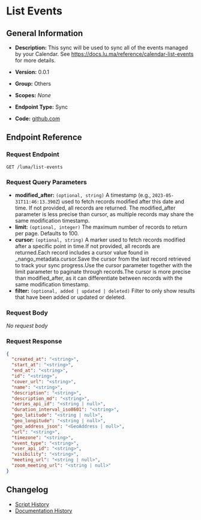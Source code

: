 <!-- BEGIN GENERATED CONTENT -->
# List Events

## General Information

- **Description:** This sync will be used to sync all of the events managed by your Calendar. See https://docs.lu.ma/reference/calendar-list-events for more details.

- **Version:** 0.0.1
- **Group:** Others
- **Scopes:** _None_
- **Endpoint Type:** Sync
- **Code:** [github.com](https://github.com/NangoHQ/integration-templates/tree/main/integrations/luma/syncs/list-events.ts)


## Endpoint Reference

### Request Endpoint

`GET /luma/list-events`

### Request Query Parameters

- **modified_after:** `(optional, string)` A timestamp (e.g., `2023-05-31T11:46:13.390Z`) used to fetch records modified after this date and time. If not provided, all records are returned. The modified_after parameter is less precise than cursor, as multiple records may share the same modification timestamp.
- **limit:** `(optional, integer)` The maximum number of records to return per page. Defaults to 100.
- **cursor:** `(optional, string)` A marker used to fetch records modified after a specific point in time.If not provided, all records are returned.Each record includes a cursor value found in _nango_metadata.cursor.Save the cursor from the last record retrieved to track your sync progress.Use the cursor parameter together with the limit parameter to paginate through records.The cursor is more precise than modified_after, as it can differentiate between records with the same modification timestamp.
- **filter:** `(optional, added | updated | deleted)` Filter to only show results that have been added or updated or deleted.

### Request Body

_No request body_

### Request Response

```json
{
  "created_at": "<string>",
  "start_at": "<string>",
  "end_at": "<string>",
  "id": "<string>",
  "cover_url": "<string>",
  "name": "<string>",
  "description": "<string>",
  "description_md": "<string>",
  "series_api_id": "<string | null>",
  "duration_interval_iso8601": "<string>",
  "geo_latitude": "<string | null>",
  "geo_longitude": "<string | null>",
  "geo_address_json": "<GeoAddress | null>",
  "url": "<string>",
  "timezone": "<string>",
  "event_type": "<string>",
  "user_api_id": "<string>",
  "visibility": "<string>",
  "meeting_url": "<string | null>",
  "zoom_meeting_url": "<string | null>"
}
```

## Changelog

- [Script History](https://github.com/NangoHQ/integration-templates/commits/main/integrations/luma/syncs/list-events.ts)
- [Documentation History](https://github.com/NangoHQ/integration-templates/commits/main/integrations/luma/syncs/list-events.md)

<!-- END  GENERATED CONTENT -->

